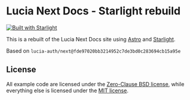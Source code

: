 # Lucia Next Docs - Starlight rebuild

[![Built with Starlight](https://astro.badg.es/v2/built-with-starlight/tiny.svg)](https://starlight.astro.build)

This is a rebuilt of the Lucia Next Docs site using [Astro](https://astro.build) and [Starlight](https://starlight.astro.build).

Based on `lucia-auth/next@fde97020bb3214952c7de3bd0c283694cb15a95e`

## License

All example code are licensed under the [Zero-Clause BSD license](./LICENSE-0BSD), while everything else is licensed under the [MIT license](./LICENSE-MIT).

